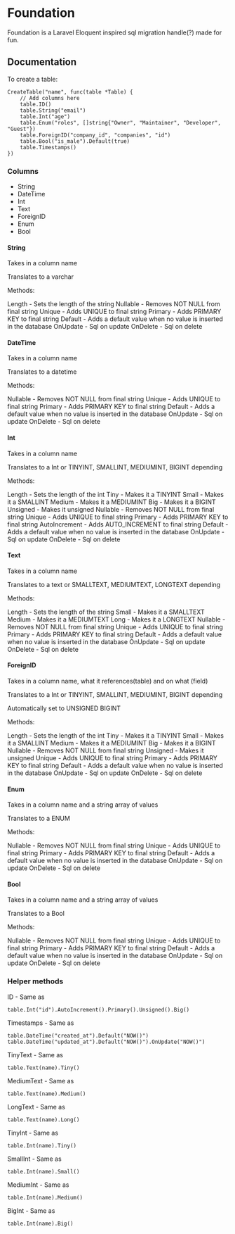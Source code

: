 # Foundation

Foundation is a Laravel Eloquent inspired sql migration handle(?) made for fun.

## Documentation

To create a table:

```golang
CreateTable("name", func(table *Table) {
    // Add columns here
    table.ID()
    table.String("email")
    table.Int("age")
    table.Enum("roles", []string{"Owner", "Maintainer", "Developer", "Guest"})
    table.ForeignID("company_id", "companies", "id")
    table.Bool("is_male").Default(true)
    table.Timestamps()
})
```

### Columns

* String
* DateTime
* Int
* Text
* ForeignID
* Enum
* Bool

#### String

Takes in a column name

Translates to a varchar

Methods:

Length - Sets the length of the string
Nullable - Removes NOT NULL from final string
Unique - Adds UNIQUE to final string
Primary - Adds PRIMARY KEY to final string
Default - Adds a default value when no value is inserted in the database
OnUpdate - Sql on update
OnDelete - Sql on delete

#### DateTime

Takes in a column name

Translates to a datetime

Methods:

Nullable - Removes NOT NULL from final string
Unique - Adds UNIQUE to final string
Primary - Adds PRIMARY KEY to final string
Default - Adds a default value when no value is inserted in the database
OnUpdate - Sql on update
OnDelete - Sql on delete

#### Int

Takes in a column name

Translates to a Int or TINYINT, SMALLINT, MEDIUMINT, BIGINT depending

Methods:

Length - Sets the length of the int
Tiny - Makes it a TINYINT
Small - Makes it a SMALLINT
Medium - Makes it a MEDIUMINT
Big - Makes it a BIGINT
Unsigned - Makes it unsigned
Nullable - Removes NOT NULL from final string
Unique - Adds UNIQUE to final string
Primary - Adds PRIMARY KEY to final string
AutoIncrement - Adds AUTO_INCREMENT to final string
Default - Adds a default value when no value is inserted in the database
OnUpdate - Sql on update
OnDelete - Sql on delete

#### Text

Takes in a column name

Translates to a text or SMALLTEXT, MEDIUMTEXT, LONGTEXT depending

Methods:

Length - Sets the length of the string
Small - Makes it a SMALLTEXT
Medium - Makes it a MEDIUMTEXT
Long - Makes it a LONGTEXT
Nullable - Removes NOT NULL from final string
Unique - Adds UNIQUE to final string
Primary - Adds PRIMARY KEY to final string
Default - Adds a default value when no value is inserted in the database
OnUpdate - Sql on update
OnDelete - Sql on delete

#### ForeignID

Takes in a column name, what it references(table) and on what (field)

Translates to a Int or TINYINT, SMALLINT, MEDIUMINT, BIGINT depending

Automatically set to UNSIGNED BIGINT

Methods:

Length - Sets the length of the int
Tiny - Makes it a TINYINT
Small - Makes it a SMALLINT
Medium - Makes it a MEDIUMINT
Big - Makes it a BIGINT
Nullable - Removes NOT NULL from final string
Unsigned - Makes it unsigned
Unique - Adds UNIQUE to final string
Primary - Adds PRIMARY KEY to final string
Default - Adds a default value when no value is inserted in the database
OnUpdate - Sql on update
OnDelete - Sql on delete

#### Enum

Takes in a column name and a string array of values

Translates to a ENUM

Methods:

Nullable - Removes NOT NULL from final string
Unique - Adds UNIQUE to final string
Primary - Adds PRIMARY KEY to final string
Default - Adds a default value when no value is inserted in the database
OnUpdate - Sql on update
OnDelete - Sql on delete

#### Bool

Takes in a column name and a string array of values

Translates to a Bool

Methods:

Nullable - Removes NOT NULL from final string
Unique - Adds UNIQUE to final string
Primary - Adds PRIMARY KEY to final string
Default - Adds a default value when no value is inserted in the database
OnUpdate - Sql on update
OnDelete - Sql on delete

### Helper methods

ID - Same as

```golang
table.Int("id").AutoIncrement().Primary().Unsigned().Big()
```

Timestamps - Same as

```golang
table.DateTime("created_at").Default("NOW()")
table.DateTime("updated_at").Default("NOW()").OnUpdate("NOW()")
```

TinyText - Same as

```golang
table.Text(name).Tiny()
```

MediumText - Same as

```golang
table.Text(name).Medium()
```

LongText - Same as

```golang
table.Text(name).Long()
```

TinyInt - Same as

```golang
table.Int(name).Tiny()
```

SmallInt - Same as

```golang
table.Int(name).Small()
```

MediumInt - Same as

```golang
table.Int(name).Medium()
```

BigInt - Same as

```golang
table.Int(name).Big()
```
